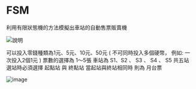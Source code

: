 # FSM
利用有限狀態機的方法模擬出車站的自動售票販賣機

![說明](https://user-images.githubusercontent.com/95120819/192145519-81ea758f-3969-4b11-a5fd-3796a7dd615a.png)

可以投入零錢種類為1元、5元、10元、50元
 ( 不可同時投入多個硬幣，
       例如: 一次投入2個1元 )
票數的選擇為 1～5張 
車站為 S1、S2 、 S3 、 S4 、 S5 共五站
選站時必須選擇 起點站 與 終點站
當起站與終站相同時 則為 月台票

![image](https://user-images.githubusercontent.com/95120819/192145462-388c0d78-dd16-4602-8a3c-e6dc96a91795.png)
